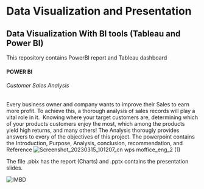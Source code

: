 # Data Visualization and Presentation
## Data Visualization With BI tools (Tableau and Power BI)
This repository contains PowerBI report and Tableau dashboard

#### POWER BI
###### Customer Sales Analysis
Every business owner and company wants to improve their Sales to earn more profit. To achieve this, a thorough analysis of sales records will play a vital role in it. 
Knowing where your target customers are, determining which of your products customers enjoy the most, which among the products yield high returns, and many others!
The Analysis thorougly provides answers to every of the objectives of this project. The powerpoint contains the Introduction, Purpose, Analysis, conclusion, recommendation, and Reference
![Screenshot_20230315_101207_cn wps moffice_eng_2 (1)](https://user-images.githubusercontent.com/105982006/227765613-5e2254b5-3b40-4e9e-9383-ad23595f4300.jpg)

The file .pbix has the report (Charts) and .pptx contains the presentation slides.

![IMBD](https://user-images.githubusercontent.com/105982006/227764835-f0aa2e63-dd37-4fb6-bfcc-0589d87a7391.png)
